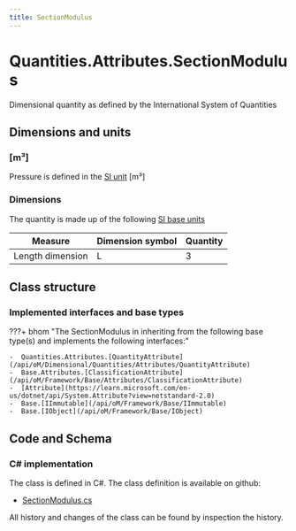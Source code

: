 ```yaml
---
title: SectionModulus
---
```


# Quantities.Attributes.SectionModulus

Dimensional quantity as defined by the International System of Quantities

## Dimensions and units

### [m³]

Pressure is defined in the [SI unit](https://bhom.xyz/documentation/BHoM_oM/BHoM-Units-conventions/) [m³]

### Dimensions

The quantity is made up of the following [SI base units](https://en.wikipedia.org/wiki/SI_base_unit)

| Measure        | Dimension symbol | Quantity |
|------------------|--------|----------|
| Length dimension |  L  |3  |


## Class structure

### Implemented interfaces and base types

???+ bhom "The SectionModulus in inheriting from the following base type(s) and implements the following interfaces:"

    -  Quantities.Attributes.[QuantityAttribute](/api/oM/Dimensional/Quantities/Attributes/QuantityAttribute)
    -  Base.Attributes.[ClassificationAttribute](/api/oM/Framework/Base/Attributes/ClassificationAttribute)
    -  [Attribute](https://learn.microsoft.com/en-us/dotnet/api/System.Attribute?view=netstandard-2.0)
    -  Base.[IImmutable](/api/oM/Framework/Base/IImmutable)
    -  Base.[IObject](/api/oM/Framework/Base/IObject)




## Code and Schema

### C# implementation

The class is defined in C#. The class definition is available on github:

- [SectionModulus.cs](https://github.com/BHoM/BHoM/blob/develop/Quantities_oM/Attributes\SectionModulus.cs)

All history and changes of the class can be found by inspection the history.
